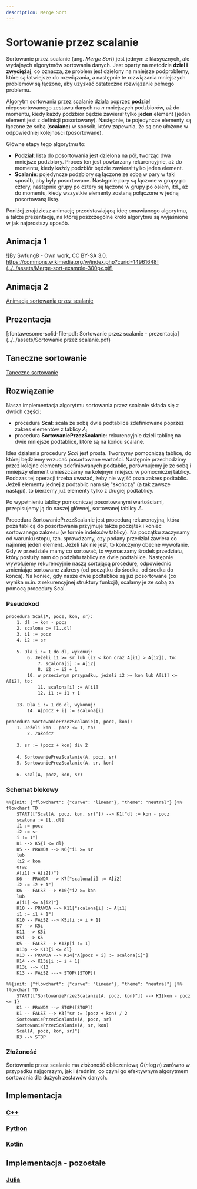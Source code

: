 ```yaml
---
description: Merge Sort
---
```


# Sortowanie przez scalanie

Sortowanie przez scalanie (ang. *Merge Sort*) jest jednym z klasycznych, ale wydajnych algorytmów sortowania danych. Jest oparty na metodzie **dziel i zwyciężaj**, co oznacza, że problem jest dzielony na mniejsze podproblemy, które są łatwiejsze do rozwiązania, a następnie te rozwiązania mniejszych problemów są łączone, aby uzyskać ostateczne rozwiązanie pełnego problemu.

Algorytm sortowania przez scalanie działa poprzez **podział** nieposortowanego zestawu danych na $n$ mniejszych podzbiorów, aż do momentu, kiedy każdy podzbiór będzie zawierał tylko **jeden** element (jeden element jest z definicji posortowany). Następnie, te pojedyncze elementy są łączone ze sobą (**scalane**) w sposób, który zapewnia, że są one ułożone w odpowiedniej kolejności (posortowane).

Główne etapy tego algorytmu to:

- **Podział**: lista do posortowania jest dzielona na pół, tworząc dwa mniejsze podzbiory. Proces ten jest powtarzany rekurencyjnie, aż do momentu, kiedy każdy podzbiór będzie zawierał tylko jeden element.
- **Scalanie**: pojedyncze podzbiory są łączone ze sobą w pary w taki sposób, aby były posortowane. Następnie pary są łączone w grupy po cztery, następnie grupy po cztery są łączone w grupy po osiem, itd., aż do momentu, kiedy wszystkie elementy zostaną połączone w jedną posortowaną listę.

Poniżej znajdziesz animację przedstawiającą ideę omawianego algorytmu, a także prezentację, na której poszczególne kroki algorytmu są wyjaśnione w jak najprostszy sposób.

## Animacja 1

![By Swfung8 - Own work, CC BY-SA 3.0, https://commons.wikimedia.org/w/index.php?curid=14961648](../../assets/Merge-sort-example-300px.gif)

## Animacja 2

[Animacja sortowania przez scalanie](https://www.youtube.com/watch?v=ZRPoEKHXTJg)

## Prezentacja

[:fontawesome-solid-file-pdf: Sortowanie przez scalanie - prezentacja](../../assets/Sortowanie przez scalanie.pdf)

## Taneczne sortowanie

[Taneczne sortowanie](https://www.youtube.com/watch?v=XaqR3G_NVoo)

## Rozwiązanie

Nasza implementacja algorytmu sortowania przez scalanie składa się z dwóch części:

- procedura **Scal**: scala ze sobą dwie podtablice zdefiniowane poprzez zakres elementów z tablicy $A$;
- procedura **SortowaniePrzezScalanie**: rekurencyjnie dzieli tablicę na dwie mniejsze podtablice, które są na końcu scalane.

Idea działania procedury *Scal* jest prosta. Tworzymy pomocniczą tablicę, do której będziemy wrzucać posortowane wartości. Następnie przechodzimy przez kolejne elementy zdefiniowanych podtablic, porównujemy je ze sobą i mniejszy element umieszczamy na kolejnym miejscu w pomocniczej tablicy. Podczas tej operacji trzeba uważać, żeby nie wyjść poza zakres podtablic. Jeżeli elementy jednej z podtablic nam się "skończą" (a tak zawsze nastąpi), to bierzemy już elementy tylko z drugiej podtablicy.

Po wypełnieniu tablicy pomocniczej posortowanymi wartościami, przepisujemy ją do naszej głównej, sortowanej tablicy $A$.

Procedura SortowaniePrzezScalanie jest procedurą rekurencyjną, która poza tablicą do posortowania przyjmuje także początek i koniec sortowanego zakresu (w formie indeksów tablicy). Na początku zaczynamy od warunku stopu, tzn. sprawdzamy, czy podany przedział zawiera co najmniej jeden element. Jeżeli tak nie jest, to kończymy obecne wywołanie. Gdy w przedziale mamy co sortować, to wyznaczamy środek przedziału, który posłuży nam do podziału tablicy na dwie podtablice. Następnie wywołujemy rekurencyjnie naszą sortującą procedurę, odpowiednio zmieniając sortowane zakresy (od początku do środka, od środka do końca). Na koniec, gdy nasze dwie podtablice są już posortowane (co wynika m.in. z rekurencyjnej struktury funkcji), scalamy je ze sobą za pomocą procedury Scal.

### Pseudokod

```
procedura Scal(A, pocz, kon, sr):
    1. dl := kon - pocz
    2. scalona := [1..dl]
    3. i1 := pocz
    4. i2 := sr

    5. Dla i := 1 do dl, wykonuj:
        6. Jeżeli i1 >= sr lub (i2 < kon oraz A[i1] > A[i2]), to:
            7. scalona[i] := A[i2]
            8. i2 := i2 + 1
        10. w przeciwnym przypadku, jeżeli i2 >= kon lub A[i1] <= A[i2], to:
            11. scalona[i] := A[i1]
            12. i1 := i1 + 1

    13. Dla i := 1 do dl, wykonuj:
        14. A[pocz + i] := scalona[i]
```

```
procedura SortowaniePrzezScalanie(A, pocz, kon):
    1. Jeżeli kon - pocz <= 1, to:
        2. Zakończ

    3. sr := (pocz + kon) div 2
    
    4. SortowaniePrezScalanie(A, pocz, sr)
    5. SortowaniePrezScalanie(A, sr, kon)
    
    6. Scal(A, pocz, kon, sr)
```

### Schemat blokowy

```mermaid
%%{init: {"flowchart": {"curve": "linear"}, "theme": "neutral"} }%%
flowchart TD
    START(["Scal(A, pocz, kon, sr)"]) --> K1["dl := kon - pocz
    scalona := [1..dl]
    i1 := pocz
    i2 := sr
    i := 1"]
    K1 --> K5{i <= dl}
    K5 -- PRAWDA --> K6{"i1 >= sr
    lub
    (i2 < kon
    oraz
    A[i1] > A[i2])"}
    K6 -- PRAWDA --> K7["scalona[i] := A[i2]
    i2 := i2 + 1"]
    K6 -- FAŁSZ --> K10{"i2 >= kon
    lub
    A[i1] <= A[i2]"}
    K10 -- PRAWDA --> K11["scalona[i] := A[i1]
    i1 := i1 + 1"]
    K10 -- FAŁSZ --> K5i[i := i + 1]
    K7 --> K5i
    K11 --> K5i
    K5i --> K5
    K5 -- FAŁSZ --> K13p[i := 1]
    K13p --> K13{i <= dl}
    K13 -- PRAWDA --> K14["A[pocz + i] := scalona[i]"]
    K14 --> K13i[i := i + 1]
    K13i --> K13
    K13 -- FAŁSZ ---> STOP([STOP])
```

```mermaid
%%{init: {"flowchart": {"curve": "linear"}, "theme": "neutral"} }%%
flowchart TD
    START(["SortowaniePrzezScalanie(A, pocz, kon)"]) --> K1{kon - pocz <= 1}
    K1 -- PRAWDA --> STOP([STOP])
    K1 -- FAŁSZ --> K3["sr := (pocz + kon) / 2
    SortowaniePrzezScalanie(A, pocz, sr)
    SortowaniePrzezScalanie(A, sr, kon)
    Scal(A, pocz, kon, sr)"]
    K3 --> STOP
```

### Złożoność

Sortowanie przez scalanie ma złożoność obliczeniową $O(n\log{n})$ zarówno w przypadku najgorszym, jak i średnim, co czyni go efektywnym algorytmem sortowania dla dużych zestawów danych.

## Implementacja

### [C++](../../programming/c++/algorithms/sorting/merge-sort.md)

### [Python](../../programming/python/algorithms/sorting/merge-sort.md)

### [Kotlin](../../programming/kotlin/algorithms/sorting/merge-sort.md)

## Implementacja - pozostałe

### [Julia](../../programming/julia/algorithms/sorting/merge-sort.md)
